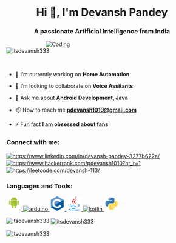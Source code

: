 <h1 align="center">Hi 👋, I'm Devansh Pandey</h1>
<h3 align="center">A passionate Artificial Intelligence from India</h3>
<img align="right" alt="Coding" width="400" src="https://media1.tenor.com/m/ShphQRiwlEgAAAAd/matrix-code.gif">


<p align="left"> <img src="https://komarev.com/ghpvc/?username=itsdevansh333&label=Profile%20views&color=0e75b6&style=flat" alt="itsdevansh333" /> </p>

<p align="left"> <a href="https://twitter.com/" target="blank"><img src="https://img.shields.io/twitter/follow/?logo=twitter&style=for-the-badge" alt="" /></a> </p>

- 🔭 I’m currently working on **Home Automation**

- 👯 I’m looking to collaborate on **Voice Assitants**

- 💬 Ask me about **Android Development, Java**

- 📫 How to reach me **pdevansh1010@gmail.com**

- ⚡ Fun fact **I am obsessed about fans**

<h3 align="left">Connect with me:</h3>
<p align="left">
<a href="https://linkedin.com/in/https://www.linkedin.com/in/devansh-pandey-3277b622a/" target="blank"><img align="center" src="https://raw.githubusercontent.com/rahuldkjain/github-profile-readme-generator/master/src/images/icons/Social/linked-in-alt.svg" alt="https://www.linkedin.com/in/devansh-pandey-3277b622a/" height="30" width="40" /></a>
<a href="https://www.hackerrank.com/https://www.hackerrank.com/pdevansh1010?hr_r=1" target="blank"><img align="center" src="https://raw.githubusercontent.com/rahuldkjain/github-profile-readme-generator/master/src/images/icons/Social/hackerrank.svg" alt="https://www.hackerrank.com/pdevansh1010?hr_r=1" height="30" width="40" /></a>
<a href="https://www.leetcode.com/https://leetcode.com/devansh-113/" target="blank"><img align="center" src="https://raw.githubusercontent.com/rahuldkjain/github-profile-readme-generator/master/src/images/icons/Social/leet-code.svg" alt="https://leetcode.com/devansh-113/" height="30" width="40" /></a>
</p>

<h3 align="left">Languages and Tools:</h3>
<p align="left"> <a href="https://developer.android.com" target="_blank" rel="noreferrer"> <img src="https://raw.githubusercontent.com/devicons/devicon/master/icons/android/android-original-wordmark.svg" alt="android" width="40" height="40"/> </a> <a href="https://www.arduino.cc/" target="_blank" rel="noreferrer"> <img src="https://cdn.worldvectorlogo.com/logos/arduino-1.svg" alt="arduino" width="40" height="40"/> </a> <a href="https://www.cprogramming.com/" target="_blank" rel="noreferrer"> <img src="https://raw.githubusercontent.com/devicons/devicon/master/icons/c/c-original.svg" alt="c" width="40" height="40"/> </a> <a href="https://www.java.com" target="_blank" rel="noreferrer"> <img src="https://raw.githubusercontent.com/devicons/devicon/master/icons/java/java-original.svg" alt="java" width="40" height="40"/> </a> <a href="https://kotlinlang.org" target="_blank" rel="noreferrer"> <img src="https://www.vectorlogo.zone/logos/kotlinlang/kotlinlang-icon.svg" alt="kotlin" width="40" height="40"/> </a> <a href="https://www.python.org" target="_blank" rel="noreferrer"> <img src="https://raw.githubusercontent.com/devicons/devicon/master/icons/python/python-original.svg" alt="python" width="40" height="40"/> </a> </p>

<p><img align="left" src="https://github-readme-stats.vercel.app/api/top-langs?username=itsdevansh333&show_icons=true&locale=en&layout=compact" alt="itsdevansh333" /></p>

<p>&nbsp;<img align="center" src="https://github-readme-stats.vercel.app/api?username=itsdevansh333&show_icons=true&locale=en" alt="itsdevansh333" /></p>

<p><img align="center" src="https://github-readme-streak-stats.herokuapp.com/?user=itsdevansh333&" alt="itsdevansh333" /></p>

